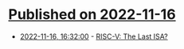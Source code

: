 # [Published on 2022-11-16](index.md)

* [2022-11-16, 16:32:00](https://news.ycombinator.com/item?id=33625859) - [RISC-V: The Last ISA?](https://thechipletter.substack.com/p/risc-v-the-last-isa)
